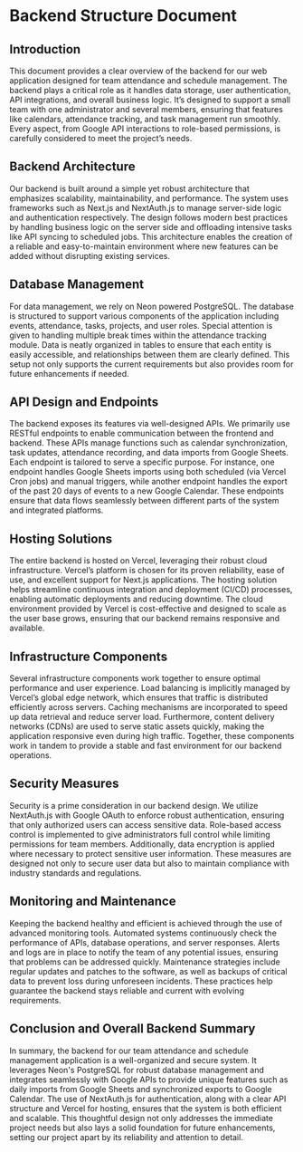 # Backend Structure Document

## Introduction

This document provides a clear overview of the backend for our web application designed for team attendance and schedule management. The backend plays a critical role as it handles data storage, user authentication, API integrations, and overall business logic. It’s designed to support a small team with one administrator and several members, ensuring that features like calendars, attendance tracking, and task management run smoothly. Every aspect, from Google API interactions to role-based permissions, is carefully considered to meet the project’s needs.

## Backend Architecture

Our backend is built around a simple yet robust architecture that emphasizes scalability, maintainability, and performance. The system uses frameworks such as Next.js and NextAuth.js to manage server-side logic and authentication respectively. The design follows modern best practices by handling business logic on the server side and offloading intensive tasks like API syncing to scheduled jobs. This architecture enables the creation of a reliable and easy-to-maintain environment where new features can be added without disrupting existing services.

## Database Management

For data management, we rely on Neon powered PostgreSQL. The database is structured to support various components of the application including events, attendance, tasks, projects, and user roles. Special attention is given to handling multiple break times within the attendance tracking module. Data is neatly organized in tables to ensure that each entity is easily accessible, and relationships between them are clearly defined. This setup not only supports the current requirements but also provides room for future enhancements if needed.

## API Design and Endpoints

The backend exposes its features via well-designed APIs. We primarily use RESTful endpoints to enable communication between the frontend and backend. These APIs manage functions such as calendar synchronization, task updates, attendance recording, and data imports from Google Sheets. Each endpoint is tailored to serve a specific purpose. For instance, one endpoint handles Google Sheets imports using both scheduled (via Vercel Cron jobs) and manual triggers, while another endpoint handles the export of the past 20 days of events to a new Google Calendar. These endpoints ensure that data flows seamlessly between different parts of the system and integrated platforms.

## Hosting Solutions

The entire backend is hosted on Vercel, leveraging their robust cloud infrastructure. Vercel’s platform is chosen for its proven reliability, ease of use, and excellent support for Next.js applications. The hosting solution helps streamline continuous integration and deployment (CI/CD) processes, enabling automatic deployments and reducing downtime. The cloud environment provided by Vercel is cost-effective and designed to scale as the user base grows, ensuring that our backend remains responsive and available.

## Infrastructure Components

Several infrastructure components work together to ensure optimal performance and user experience. Load balancing is implicitly managed by Vercel’s global edge network, which ensures that traffic is distributed efficiently across servers. Caching mechanisms are incorporated to speed up data retrieval and reduce server load. Furthermore, content delivery networks (CDNs) are used to serve static assets quickly, making the application responsive even during high traffic. Together, these components work in tandem to provide a stable and fast environment for our backend operations.

## Security Measures

Security is a prime consideration in our backend design. We utilize NextAuth.js with Google OAuth to enforce robust authentication, ensuring that only authorized users can access sensitive data. Role-based access control is implemented to give administrators full control while limiting permissions for team members. Additionally, data encryption is applied where necessary to protect sensitive user information. These measures are designed not only to secure user data but also to maintain compliance with industry standards and regulations.

## Monitoring and Maintenance

Keeping the backend healthy and efficient is achieved through the use of advanced monitoring tools. Automated systems continuously check the performance of APIs, database operations, and server responses. Alerts and logs are in place to notify the team of any potential issues, ensuring that problems can be addressed quickly. Maintenance strategies include regular updates and patches to the software, as well as backups of critical data to prevent loss during unforeseen incidents. These practices help guarantee the backend stays reliable and current with evolving requirements.

## Conclusion and Overall Backend Summary

In summary, the backend for our team attendance and schedule management application is a well-organized and secure system. It leverages Neon's PostgreSQL for robust database management and integrates seamlessly with Google APIs to provide unique features such as daily imports from Google Sheets and synchronized exports to Google Calendar. The use of NextAuth.js for authentication, along with a clear API structure and Vercel for hosting, ensures that the system is both efficient and scalable. This thoughtful design not only addresses the immediate project needs but also lays a solid foundation for future enhancements, setting our project apart by its reliability and attention to detail.
